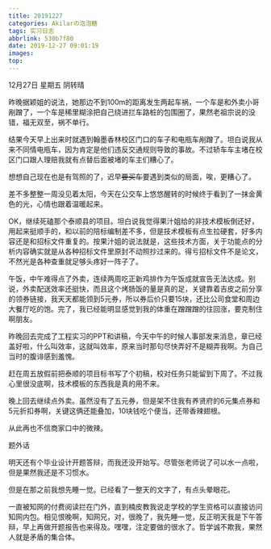 ```yaml
---
title: 20191227
categories: Akilarの泡泡糖
tags: 实习日志
abbrlink: 530b7f80
date: 2019-12-27 09:01:19
images:
top:
---
```

12月27日 星期五 阴转晴

昨晚据颖姐的说法，她那边不到100m的距离发生两起车祸，一个车是和外卖小哥剐蹭了，一个车是稀里糊涂把自己绕进拦车路桩的包围圈了，果然老祖宗说的没错，福无双至，祸不单行。

结果今天早上出来时就遇到翰墨香林校区门口的车子和电瓶车剐蹭了。坦白说我从来不同情电瓶车，因为肯定是他们违反交通规则导致的事故。不过轿车车主堵在校区门口跟人理赔我就有点替后面被堵的车主们糟心了。

想想自己现在也是有驾照的了，迟早~~要买车~~要遇到类似的局面，唉，更糟心了。

差不多整整一周没见着太阳，今天在公交车上悠悠醒转的时候终于看到了一抹金黄色的光，心情也跟着温暖起来。

OK，继续死磕那个泰顺县的项目。坦白说我觉得果汁姐给的非技术模板倒还好，用起来挺顺手的，和以前的陪标编制差不多，但是技术模板有点生拉硬套，好多内容还是和招标文件重复的。按果汁姐的说法就是，这些技术方面，关于功能点的分析内容确实就是从各种招标文件里原封不动照抄过来的。得亏招标文件不是论文，不然光是各种查重就足够头疼好一阵子了。

午饭，中午难得点了外卖，连续两周吃正新鸡排作为午饭成就宣告无法达成。别说，外卖配送效率还挺快，而且这个烤肠饭的量是真的足，关键靠着吉皮之前分享的领券链接，我天天都能领到5元券，所以券后价只要15块，还比公司食堂和周边大餐厅吃的饱。完了，我已经能明显感觉到我的体重在蹭蹭蹭的往回涨，要克制住啊朋友。

昨晚回去完成了工程实习的PPT和讲稿，今天中午的时候人事部发来消息，章已经盖好啦，什么叫效率，这就叫效率，原来当时那句尽快弄好不是糊弄我啊。为自己当时的腹诽感到羞愧。

赶在周五放假前把泰顺的项目标书写了个初稿，校对任务只能留到下周了。不过我心里很没底啊，技术模板的东西我是真的用不来。

晚上回去继续点外卖。虽然没有了五元券，但是架不住我有养贤府的6元集点券和5元折扣券啊，关键这俩还能叠加，10块钱吃个便当，还带香辣翅根。

从此再也不信商家口中的微辣。

题外话

明天还有个毕业设计开题答辩，而我还没开始写。尽管张老师说了可以水一点啦，但是果然我还是不习惯水。

但是在那之前我想先睡一觉。已经看了一整天的文字了，有点头晕眼花。

一直被知网的付费阅读拦在门外，直到楠皮教我说走学校的学生资格可以直接访问知网内包。相见恨晚啊，知网兄，对，很晚了，我先睡一觉，反正明天我是下午答辩，早上再做开题报告也来得及。嘿嘿，注定要做的很水了。哲学诚不欺我，果然人就是矛盾的集合体。

